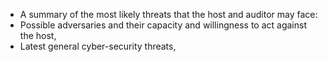 
  * A summary of the most likely threats that the host and auditor may face:
  * Possible adversaries and their capacity and willingness to act against the host,
  * Latest general cyber-security threats,
